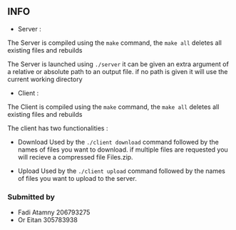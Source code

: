 ## INFO

- Server :

 The Server is compiled using the ```make``` command, the ```make all``` deletes all existing files and rebuilds

 The Server is launched using ```./server``` it can be given an extra argument of a relative or absolute path to an output file. if no path is given it will use the current working directory

- Client :

 The Client is compiled using the ```make``` command, the ```make all``` deletes all existing files and rebuilds

 The client has two functionalities :
 * Download 
Used by the ```./client download``` command followed by the names of files you want to download. if multiple files are requested you will recieve a compressed file Files.zip.

 * Upload
Used by the ```./client upload``` command followed by the names of files you want to upload to the server.

### Submitted by 
- Fadi Atamny 206793275
- Or Eitan 305783938
